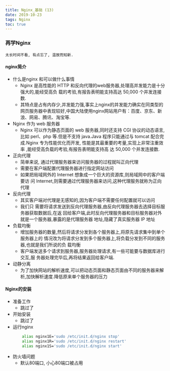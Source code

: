 ```yaml
---
title: Nginx_基础 (13)
date: 2019-10-23
tags: Nginx
toc: true
---
```


### 再学Nginx
    太长时间不看, 有点忘了, 温故而知新.

<!-- more -->

#### nginx简介
- 什么是nginx 和可以做什么事情<div id="id1"></div>
    * Nginx 是高性能的 HTTP 和反向代理的web服务器,处理高并发能力是十分强大的,能经受高负 载的考验,有报告表明能支持高达 50,000 个并发连接数.
    * 其特点是占有内存少,并发能力强,事实上nginx的并发能力确实在同类型的网页服务器中表现较好,中国大陆使用nginx网站用户有：百度、京东、新浪、网易、腾讯、淘宝等.
- Nginx 作为 web 服务器<div id="id2"></div>
    * Nginx 可以作为静态页面的 web 服务器,同时还支持 CGI 协议的动态语言,比如 perl、php 等.但是不支持 java.Java 程序只能通过与 tomcat 配合完成.Nginx 专为性能优化而开发, 性能是其最重要的考量,实现上非常注重效率 ,能经受高负载的考验,有报告表明能支持高 达 50,000 个并发连接数.
- 正向代理<div id="id3"></div>
    * 简单来说, 通过代理服务器来访问服务器的过程就叫正向代理
    * 需要在客户端配置代理服务器进行指定网站访问
    * 如果把局域网外的 Internet 想象成一个巨大的资源库,则局域网中的客户端要访 问 Internet,则需要通过代理服务器来访问,这种代理服务就称为正向代理
- 反向代理<div id="id4"></div>
    * 其实客户端对代理是无感知的,因为客户端不需要任何配置就可以访问
    * 我们只 需要将请求发送到反向代理服务器,由反向代理服务器去选择目标服务器获取数据后,在返 回给客户端,此时反向代理服务器和目标服务器对外就是一个服务器,暴露的是代理服务器 地址,隐藏了真实服务器 IP 地址
- 负载均衡<div id="id5"></div>
    * 增加服务器的数量,然后将请求分发到各个服务器上,将原先请求集中到单个服务器上的 情况改为将请求分发到多个服务器上,将负载分发到不同的服务器,也就是我们所说的负 载均衡
    * 客户端发送多个请求到服务器,服务器处理请求,有一些可能要与数据库进行交互,服 务器处理完毕后,再将结果返回给客户端.
- 动静分离<div id="id6"></div>
    * 为了加快网站的解析速度,可以把动态页面和静态页面由不同的服务器来解析,加快解析速度.降低原来单个服务器的压力

#### Nginx的安装
- 准备工作<div id="id7"></div>
    * 跳过了
- 开始安装<div id="id8"></div>
    * 跳过了
- 运行nginx<div id="id9"></div>
    ```bash
        alias nginx1E='sudo /etc/init.d/nginx stop'
        alias nginx1R='sudo /etc/init.d/nginx restart'
        alias nginx1S='sudo /etc/init.d/nginx start'
    ```
- 防火墙问题<div id="id10"></div>
    * 默认80端口, 小心80端口被占用

